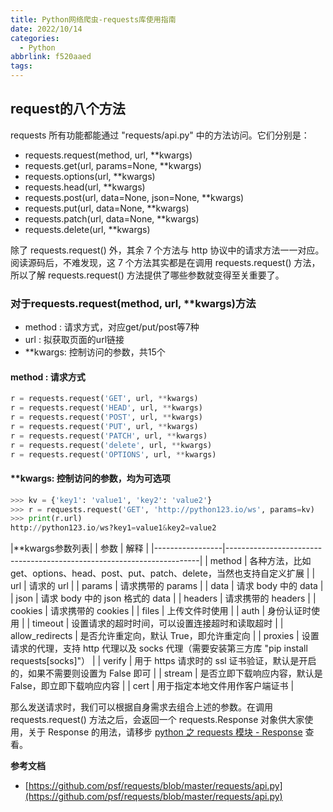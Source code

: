 ```yaml
---
title: Python网络爬虫-requests库使用指南
date: 2022/10/14
categories:
  - Python
abbrlink: f520aaed
tags:
---
```




## request的八个方法
requests 所有功能都能通过 "requests/api.py" 中的方法访问。它们分别是：

*   requests.request(method, url, **kwargs)
*   requests.get(url, params=None, **kwargs)
*   requests.options(url, **kwargs)
*   requests.head(url, **kwargs)
*   requests.post(url, data=None, json=None, **kwargs)
*   requests.put(url, data=None, **kwargs)
*   requests.patch(url, data=None, **kwargs)
*   requests.delete(url, **kwargs)

除了 requests.request() 外，其余 7 个方法与 http 协议中的请求方法一一对应。阅读源码后，不难发现，这 7 个方法其实都是在调用 requests.request() 方法，所以了解 requests.request() 方法提供了哪些参数就变得至关重要了。

### 对于requests.request(method, url, **kwargs)方法
- method : 请求方式，对应get/put/post等7种
- url : 拟获取页面的url链接
- **kwargs: 控制访问的参数，共15个

#### method : 请求方式
```python
r = requests.request('GET', url, **kwargs)
r = requests.request('HEAD', url, **kwargs)
r = requests.request('POST', url, **kwargs)
r = requests.request('PUT', url, **kwargs)
r = requests.request('PATCH', url, **kwargs)
r = requests.request('delete', url, **kwargs)
r = requests.request('OPTIONS', url, **kwargs)
```


#### **kwargs: 控制访问的参数，均为可选项 

```python
>>> kv = {'key1': 'value1', 'key2': 'value2'}
>>> r = requests.request('GET', 'http://python123.io/ws', params=kv)
>>> print(r.url)
http://python123.io/ws?key1=value1&key2=value2
```
|**kwargs参数列表|
| 参数              | 解释                                                                    |
|-----------------|-----------------------------------------------------------------------|
| method          | 各种方法，比如 get、options、head、post、put、patch、delete，当然也支持自定义扩展             |
| url             | 请求的 url                                                               |
| params          | 请求携带的 params                                                          |
| data            | 请求 body 中的 data                                                       |
| json            | 请求 body 中的 json 格式的 data                                              |
| headers         | 请求携带的 headers                                                         |
| cookies         | 请求携带的 cookies                                                         |
| files           | 上传文件时使用                                                               |
| auth            | 身份认证时使用                                                               |
| timeout         | 设置请求的超时时间，可以设置连接超时和读取超时                                               |
| allow_redirects | 是否允许重定向，默认 True，即允许重定向                                                |
| proxies         | 设置请求的代理，支持 http 代理以及 socks 代理（需要安装第三方库 "pip install requests[socks]"） |
| verify          | 用于 https 请求时的 ssl 证书验证，默认是开启的，如果不需要则设置为 False 即可                      |
| stream          | 是否立即下载响应内容，默认是 False，即立即下载响应内容                                        |
| cert            | 用于指定本地文件用作客户端证书                                                       |

那么发送请求时，我们可以根据自身需求去组合上述的参数。在调用 requests.request() 方法之后，会返回一个 requests.Response 对象供大家使用，关于 Response 的用法，请移步 [python 之 requests 模块 - Response](https://www.cnblogs.com/zhuosanxun/p/12641052.html) 查看。

**参考文档**

*   [https://github.com/psf/requests/blob/master/requests/api.py](https://github.com/psf/requests/blob/master/requests/api.py)